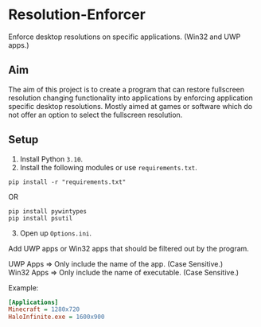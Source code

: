 # Resolution-Enforcer
Enforce desktop resolutions on specific applications. (Win32 and UWP apps.)

## Aim
The aim of this project is to create a program that can restore fullscreen resolution changing functionality into applications by enforcing application specific desktop resolutions.
Mostly aimed at games or software which do not offer an option to select the fullscreen resolution. 

## Setup
1. Install Python `3.10`.
2. Install the following modules or use `requirements.txt`.
```
pip install -r "requirements.txt" 
```
OR
```
pip install pywintypes
pip install psutil
```
3. Open up `Options.ini`.  
                  
Add UWP apps or Win32 apps that should be filtered out by the program.        

UWP Apps => Only include the name of the app. (Case Sensitive.)        
Win32 Apps => Only include the name of executable. (Case Sensitive.)             

Example:
```ini
[Applications]
Minecraft = 1280x720
HaloInfinite.exe = 1600x900
```
